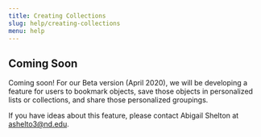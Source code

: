 ```yaml
---
title: Creating Collections
slug: help/creating-collections
menu: help
---
```


## Coming Soon
Coming soon! For our Beta version (April 2020), we will be developing a feature for users to bookmark objects, save those objects in personalized lists or collections, and share those personalized groupings.

If you have ideas about this feature, please contact Abigail Shelton at <ashelto3@nd.edu>.
